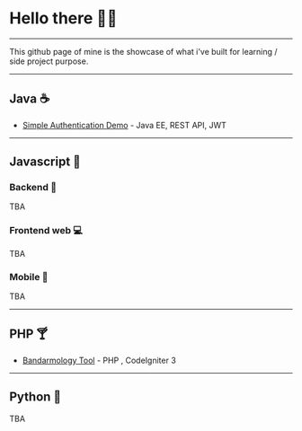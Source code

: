 # Hello there 🙋‍♂️ 
---
This github page of mine is the showcase of what i've built for learning / side project purpose.

---
## Java ☕️ 
* [Simple Authentication Demo](https://github.com/dennyxm/authenticator-javaee8-jwt) - Java EE, REST API, JWT

---
## Javascript 🥃 

### Backend 🚀
TBA
### Frontend web 💻

TBA
### Mobile 📱
TBA

---
## PHP 🍸 
* [Bandarmology Tool](https://github.com/dennyxm/bdmtool) - PHP , CodeIgniter 3

---
## Python 🐍 
TBA